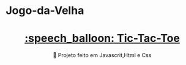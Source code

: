 # Jogo-da-Velha
<h1 align="center">
    <a href="https://pt-br.reactjs.org/">:speech_balloon: Tic-Tac-Toe</a>
</h1>
<p align="center">🚀 Projeto feito em Javascrit,Html e Css</p>
